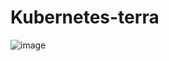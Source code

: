 # Kubernetes-terra

![image](https://github.com/olusegun45/Kubernetes-terra/blob/main/architecture.JPG?raw=true)